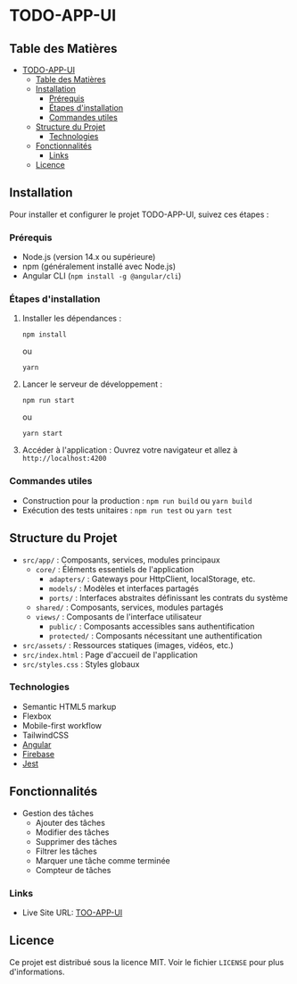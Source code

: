 # TODO-APP-UI

## Table des Matières

- [TODO-APP-UI](#todo-app-ui)
  - [Table des Matières](#table-des-matières)
  - [Installation](#installation)
    - [Prérequis](#prérequis)
    - [Étapes d'installation](#étapes-dinstallation)
    - [Commandes utiles](#commandes-utiles)
  - [Structure du Projet](#structure-du-projet)
    - [Technologies](#technologies)
  - [Fonctionnalités](#fonctionnalités)
    - [Links](#links)
  - [Licence](#licence)

## Installation

Pour installer et configurer le projet TODO-APP-UI, suivez ces étapes :

### Prérequis

- Node.js (version 14.x ou supérieure)
- npm (généralement installé avec Node.js)
- Angular CLI (`npm install -g @angular/cli`)

### Étapes d'installation

1. Installer les dépendances :

   ```
   npm install
   ```

   ou

   ```
   yarn
   ```

2. Lancer le serveur de développement :

   ```
   npm run start
   ```

   ou

   ```
   yarn start
   ```

3. Accéder à l'application :
   Ouvrez votre navigateur et allez à `http://localhost:4200`

### Commandes utiles

- Construction pour la production : `npm run build` ou `yarn build`
- Exécution des tests unitaires : `npm run test` ou `yarn test`

## Structure du Projet

- `src/app/` : Composants, services, modules principaux
  - `core/` : Éléments essentiels de l'application
    - `adapters/` : Gateways pour HttpClient, localStorage, etc.
    - `models/` : Modèles et interfaces partagés
    - `ports/` : Interfaces abstraites définissant les contrats du système
  - `shared/` : Composants, services, modules partagés
  - `views/` : Composants de l'interface utilisateur
    - `public/` : Composants accessibles sans authentification
    - `protected/` : Composants nécessitant une authentification
- `src/assets/` : Ressources statiques (images, vidéos, etc.)
- `src/index.html` : Page d'accueil de l'application
- `src/styles.css` : Styles globaux

### Technologies

- Semantic HTML5 markup
- Flexbox
- Mobile-first workflow
- TailwindCSS
- [Angular](https://angular.dev/)
- [Firebase](https://firebase.google.com/)
- [Jest](https://www.npmjs.com/package/jest-preset-angular/)

## Fonctionnalités

- Gestion des tâches
  - Ajouter des tâches
  - Modifier des tâches
  - Supprimer des tâches
  - Filtrer les tâches
  - Marquer une tâche comme terminée
  - Compteur de tâches

### Links

- Live Site URL: [TOO-APP-UI](https://ng-todo-app-ui-99907.web.app/public/login)

## Licence

Ce projet est distribué sous la licence MIT. Voir le fichier `LICENSE` pour plus d'informations.
